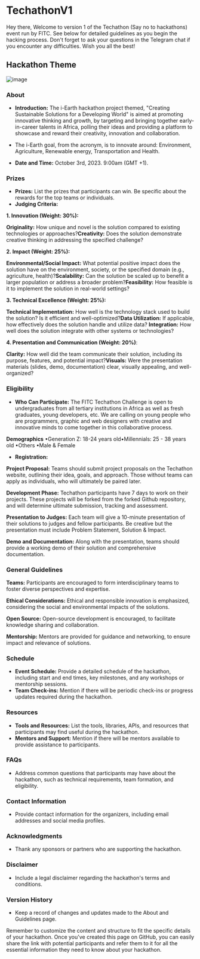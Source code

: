 # TechathonV1
Hey there, 
Welcome to version 1 of the Techathon (Say no to hackathons) event run by FITC. See below for detailed guidelines as you begin the hacking process. Don't forget to ask your questions in the Telegram chat if you encounter any difficulties. Wish you all the best!

## Hackathon Theme
![image](https://github.com/FITCNigeria/TechathonV1/assets/26925037/0293e522-35df-4545-a60d-6e16fc03199c)


### About
- **Introduction:**
 The i-Earth hackathon project themed, "Creating Sustainable Solutions for a Developing World" is aimed at promoting innovative thinking and growth, by targeting and bringing together early-in-career talents in Africa, polling their ideas and providing a platform to showcase and reward their creativity, innovation and collaboration.

- The i-Earth goal, from the acronym, is to innovate around: Environment, Agriculture, Renewable energy, Transportation and Health.
- **Date and Time:** October 3rd, 2023. 9:00am (GMT +1).
### Prizes
- **Prizes:** List the prizes that participants can win. Be specific about the rewards for the top teams or individuals.
- **Judging Criteria:**

**1. Innovation (Weight: 30%):​**

**Originality:** How unique and novel is the solution compared to existing technologies or approaches?​
**Creativity:** Does the solution demonstrate creative thinking in addressing the specified challenge?​

**2. Impact (Weight: 25%):​**

**Environmental/Social Impact:** What potential positive impact does the solution have on the environment, society, or the specified domain (e.g., agriculture, health)?​
**Scalability:** Can the solution be scaled up to benefit a larger population or address a broader problem?​
**Feasibility:** How feasible is it to implement the solution in real-world settings?​

**3. Technical Excellence (Weight: 25%):​**

**Technical Implementation:** How well is the technology stack used to build the solution? Is it efficient and well-optimized?​
**Data Utilization:** If applicable, how effectively does the solution handle and utilize data?​
**Integration:** How well does the solution integrate with other systems or technologies?​

**4. Presentation and Communication (Weight: 20%)**:​

**Clarity:** How well did the team communicate their solution, including its purpose, features, and potential impact?​
**Visuals:** Were the presentation materials (slides, demo, documentation) clear, visually appealing, and well-organized?​

### Eligibility
- **Who Can Participate:** The FITC Techathon Challenge is open to undergraduates from all tertiary institutions in Africa as well as fresh graduates, young developers, etc. We are calling on young people who are programmers, graphic and web designers with creative and innovative minds to come together in this collaborative process.​

**Demographic​s**
•Generation Z:  18-24 years old​
•Millennials:  25 - 38 years old​
•Others​
•Male & Female​
- **Registration:**

**Project Proposal:** Teams should submit project proposals on the Techathon website, outlining their idea, goals, and approach. Those without teams can apply as individuals, who will ultimately be paired later.​

**Development Phase:** Techathon participants have 7 days to work on their projects. These projects will be forked from the forked Github repository, and will determine ultimate submission, tracking and assessment.​

**Presentation to Judges:** Each team will give a 10-minute presentation of their solutions to judges and fellow participants. Be creative but the presentation must include Problem Statement, Solution & Impact.​

**Demo and Documentation:** Along with the presentation, teams should provide a working demo of their solution and comprehensive documentation.​

### General Guidelines
**Teams:** Participants are encouraged to form interdisciplinary teams to foster diverse perspectives and expertise.​

**Ethical Considerations:** Ethical and responsible innovation is emphasized, considering the social and environmental impacts of the solutions.​

**Open Source:** Open-source development is encouraged, to facilitate knowledge sharing and collaboration.​

**Mentorship:** Mentors are provided for guidance and networking, to ensure impact and relevance of solutions.​

### Schedule
- **Event Schedule:** Provide a detailed schedule of the hackathon, including start and end times, key milestones, and any workshops or mentorship sessions.
- **Team Check-ins:** Mention if there will be periodic check-ins or progress updates required during the hackathon.

### Resources
- **Tools and Resources:** List the tools, libraries, APIs, and resources that participants may find useful during the hackathon.
- **Mentors and Support:** Mention if there will be mentors available to provide assistance to participants.

### FAQs
- Address common questions that participants may have about the hackathon, such as technical requirements, team formation, and eligibility.

### Contact Information
- Provide contact information for the organizers, including email addresses and social media profiles.

### Acknowledgments
- Thank any sponsors or partners who are supporting the hackathon.

### Disclaimer
- Include a legal disclaimer regarding the hackathon's terms and conditions.

### Version History
- Keep a record of changes and updates made to the About and Guidelines page.

Remember to customize the content and structure to fit the specific details of your hackathon. Once you've created this page on GitHub, you can easily share the link with potential participants and refer them to it for all the essential information they need to know about your hackathon.
